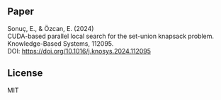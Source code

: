 ## Paper
Sonuç, E., & Özcan, E. (2024) <br>
CUDA-based parallel local search for the set-union knapsack problem.  <br>
Knowledge-Based Systems, 112095. <br>
DOI: https://doi.org/10.1016/j.knosys.2024.112095

## License
MIT

